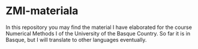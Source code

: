 # ZMI-materiala
In this repository you may find the material I have elaborated for the course Numerical Methods I of the University of the Basque Country. So far it is in Basque, but I will translate to other languages eventually.
